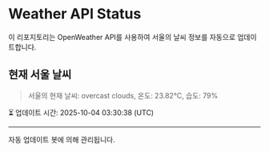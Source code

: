 
# Weather API Status

이 리포지토리는 OpenWeather API를 사용하여 서울의 날씨 정보를 자동으로 업데이트합니다.

## 현재 서울 날씨
> 서울의 현재 날씨: overcast clouds, 온도: 23.82°C, 습도: 79%

⏳ 업데이트 시간: 2025-10-04 03:30:38 (UTC)

---
자동 업데이트 봇에 의해 관리됩니다.
